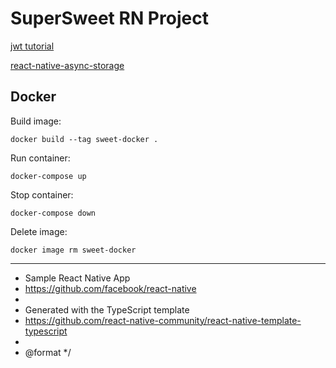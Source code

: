 # SuperSweet RN Project

[jwt tutorial](https://www.section.io/engineering-education/how-to-build-authentication-api-with-jwt-token-in-nodejs/)

[react-native-async-storage](https://react-native-async-storage.github.io/async-storage/docs/usage)

## Docker

Build image:

`docker build --tag sweet-docker .`

Run container:

`docker-compose up`

Stop container:

`docker-compose down`

Delete image:

`docker image rm sweet-docker`

---

- Sample React Native App
- https://github.com/facebook/react-native
-
- Generated with the TypeScript template
- https://github.com/react-native-community/react-native-template-typescript
-
- @format
  \*/
